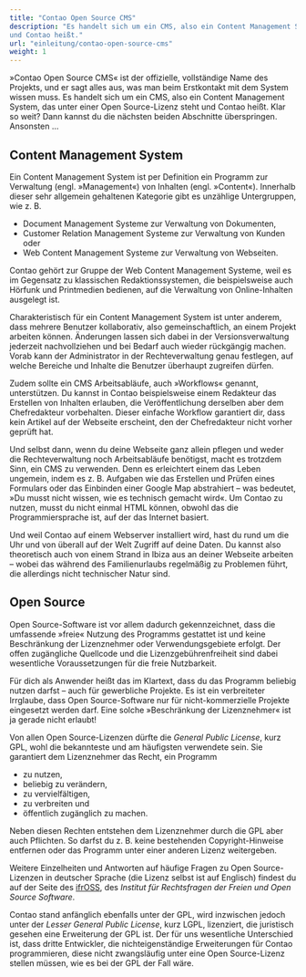 ```yaml
---
title: "Contao Open Source CMS"
description: "Es handelt sich um ein CMS, also ein Content Management System, das unter einer Open Source-Lizenz steht 
und Contao heißt."
url: "einleitung/contao-open-source-cms"
weight: 1
---
```


»Contao Open Source CMS« ist der offizielle, vollständige Name des Projekts, und er sagt alles aus, was man beim 
Erstkontakt mit dem System wissen muss. Es handelt sich um ein CMS, also ein Content Management System, das unter einer 
Open Source-Lizenz steht und Contao heißt. Klar so weit? Dann kannst du die nächsten beiden Abschnitte überspringen.
Ansonsten …


## Content Management System

Ein Content Management System ist per Definition ein Programm zur Verwaltung (engl. »Management«) von Inhalten (engl. 
»Content«). Innerhalb dieser sehr allgemein gehaltenen Kategorie gibt es unzählige Untergruppen, wie z. B.

- Document Management Systeme zur Verwaltung von Dokumenten,
- Customer Relation Management Systeme zur Verwaltung von Kunden oder
- Web Content Management Systeme zur Verwaltung von Webseiten.

Contao gehört zur Gruppe der Web Content Management Systeme, weil es im Gegensatz zu klassischen Redaktionssystemen, 
die beispielsweise auch Hörfunk und Printmedien bedienen, auf die Verwaltung von Online-Inhalten ausgelegt ist.

Charakteristisch für ein Content Management System ist unter anderem, dass mehrere Benutzer kollaborativ, also 
gemeinschaftlich, an einem Projekt arbeiten können. Änderungen lassen sich dabei in der Versionsverwaltung jederzeit 
nachvollziehen und bei Bedarf auch wieder rückgängig machen. Vorab kann der Administrator in der Rechteverwaltung genau
festlegen, auf welche Bereiche und Inhalte die Benutzer überhaupt zugreifen dürfen.

Zudem sollte ein CMS Arbeitsabläufe, auch »Workflows« genannt, unterstützen. Du kannst in Contao beispielsweise einem 
Redakteur das Erstellen von Inhalten erlauben, die Veröffentlichung derselben aber dem Chefredakteur vorbehalten. 
Dieser einfache Workflow garantiert dir, dass kein Artikel auf der Webseite erscheint, den der Chefredakteur nicht
vorher geprüft hat.

Und selbst dann, wenn du deine Webseite ganz allein pflegen und weder die Rechteverwaltung noch Arbeitsabläufe 
benötigst, macht es trotzdem Sinn, ein CMS zu verwenden. Denn es erleichtert einem das Leben ungemein, indem es z. B.
Aufgaben wie das Erstellen und Prüfen eines Formulars oder das Einbinden einer Google Map abstrahiert – was bedeutet,
»Du musst nicht wissen, wie es technisch gemacht wird«. Um Contao zu nutzen, musst du nicht einmal HTML können, obwohl 
das die Programmiersprache ist, auf der das Internet basiert.

Und weil Contao auf einem Webserver installiert wird, hast du rund um die Uhr und von überall auf der Welt Zugriff auf 
deine Daten. Du kannst also theoretisch auch von einem Strand in Ibiza aus an deiner Webseite arbeiten – wobei das 
während des Familienurlaubs regelmäßig zu Problemen führt, die allerdings nicht technischer Natur sind.


## Open Source

Open Source-Software ist vor allem dadurch gekennzeichnet, dass die umfassende »freie« Nutzung des Programms gestattet 
ist und keine Beschränkung der Lizenznehmer oder Verwendungsgebiete erfolgt. Der offen zugängliche Quellcode und die 
Lizenzgebührenfreiheit sind dabei wesentliche Voraussetzungen für die freie Nutzbarkeit.

Für dich als Anwender heißt das im Klartext, dass du das Programm beliebig nutzen darfst – auch für gewerbliche 
Projekte. Es ist ein verbreiteter Irrglaube, dass Open Source-Software nur für nicht-kommerzielle Projekte eingesetzt 
werden darf. Eine solche »Beschränkung der Lizenznehmer« ist ja gerade nicht erlaubt!

Von allen Open Source-Lizenzen dürfte die *General Public License*, kurz GPL, wohl die bekannteste und am häufigsten 
verwendete sein. Sie garantiert dem Lizenznehmer das Recht, ein Programm

- zu nutzen,
- beliebig zu verändern,
- zu vervielfältigen,
- zu verbreiten und
- öffentlich zugänglich zu machen.

Neben diesen Rechten entstehen dem Lizenznehmer durch die GPL aber auch Pflichten. So darfst du z. B. keine bestehenden 
Copyright-Hinweise entfernen oder das Programm unter einer anderen Lizenz weitergeben.

Weitere Einzelheiten und Antworten auf häufige Fragen zu Open Source-Lizenzen in deutscher Sprache (die Lizenz selbst 
ist auf Englisch) findest du auf der Seite des [ifrOSS](http://www.ifross.org/faq-haeufig-gestellte-fragen), des 
*Institut für Rechtsfragen der Freien und Open Source Software*.

Contao stand anfänglich ebenfalls unter der GPL, wird inzwischen jedoch unter der *Lesser General Public License*, kurz 
LGPL, lizenziert, die juristisch gesehen eine Erweiterung der GPL ist. Der für uns wesentliche Unterschied ist, dass 
dritte Entwickler, die nichteigenständige Erweiterungen für Contao programmieren, diese nicht zwangsläufig unter eine 
Open Source-Lizenz stellen müssen, wie es bei der GPL der Fall wäre.
